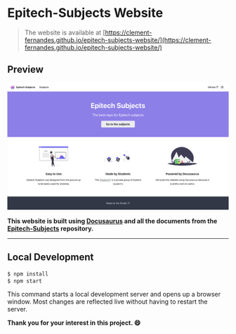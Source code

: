
# Epitech-Subjects Website

> The website is available at [https://clement-fernandes.github.io/epitech-subjects-website/](https://clement-fernandes.github.io/epitech-subjects-website/)

## Preview
<img src="./static/img/website.png">

**This website is built using [Docusaurus](https://github.com/facebook/docusaurus) and all the documents from the [Epitech-Subjects](https://github.com/Studio-17/Epitech-Subjects) repository.**

---

## Local Development

```
$ npm install
$ npm start
```

This command starts a local development server and opens up a browser window. Most changes are reflected live without having to restart the server.

**Thank you for your interest in this project. :smile:**